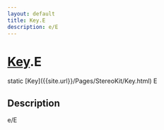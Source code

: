 ```yaml
---
layout: default
title: Key.E
description: e/E
---
```

# [Key]({{site.url}}/Pages/StereoKit/Key.html).E

<div class='signature' markdown='1'>
static [Key]({{site.url}}/Pages/StereoKit/Key.html) E
</div>

## Description
e/E

